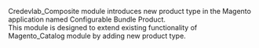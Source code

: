 Credevlab_Composite module introduces new product type in the Magento application named Configurable Bundle Product.  
This module is designed to extend existing functionality of Magento_Catalog module by adding new product type.
